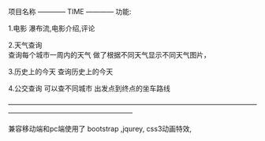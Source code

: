 项目名称  ———— TIME ————
功能:

1.电影 
   瀑布流,电影介绍,评论
   
2.天气查询   
查询每个城市一周内的天气
做了根据不同天气显示不同天气图片，

3.历史上的今天
查询历史上的今天

4.公交查询
可以查不同城市 出发点到终点的坐车路线 

——————————————————————————————————————————————————————

兼容移动端和pc端使用了 bootstrap ,jqurey, css3动画特效,
